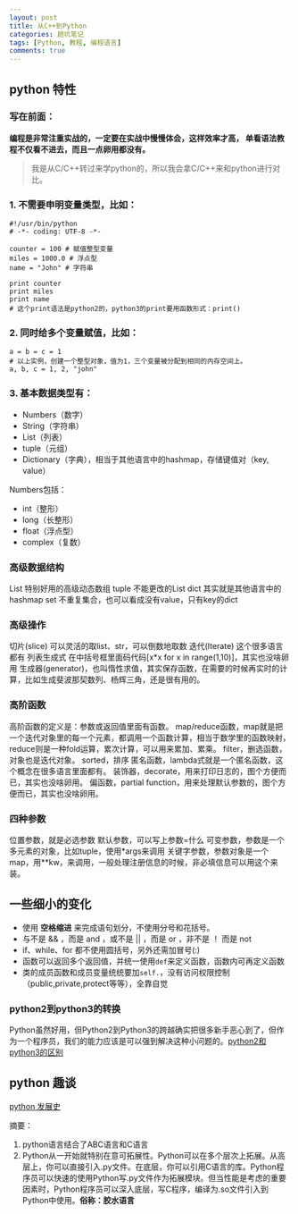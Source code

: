 ```yaml
---
layout: post
title: 从C++到Python
categories: 趟坑笔记
tags: [Python, 教程, 编程语言]
comments: true
---
```


## python 特性

### 写在前面：

**编程是非常注重实战的，一定要在实战中慢慢体会，这样效率才高，
单看语法教程不仅看不进去，而且一点卵用都没有。**

>我是从C/C++转过来学python的，所以我会拿C/C++来和python进行对比。

### 1. 不需要申明变量类型，比如：

```
#!/usr/bin/python
# -*- coding: UTF-8 -*-

counter = 100 # 赋值整型变量
miles = 1000.0 # 浮点型
name = "John" # 字符串

print counter
print miles
print name
# 这个print语法是python2的，python3的print要用函数形式：print()
```

### 2. 同时给多个变量赋值，比如：

```
a = b = c = 1
# 以上实例，创建一个整型对象，值为1，三个变量被分配到相同的内存空间上。
a, b, c = 1, 2, "john"
```

### 3. 基本数据类型有：

- Numbers（数字）
- String（字符串）
- List（列表）
- tuple（元组）
- Dictionary（字典），相当于其他语言中的hashmap，存储键值对（key, value）

Numbers包括：

- int（整形）
- long（长整形）
- float（浮点型）
- complex（复数）

### 高级数据结构

List  特别好用的高级动态数组
tuple 不能更改的List
dict  其实就是其他语言中的hashmap
set   不重复集合，也可以看成没有value，只有key的dict

### 高级操作

切片(slice) 可以灵活的取list、str，可以倒数地取数
迭代(Iterate) 这个很多语言都有
列表生成式 在中括号框里面码代码[x*x for x in range(1,10)]，其实也没啥卵用
生成器(generator)，也叫惰性求值，其实保存函数，在需要的时候再实时的计算，比如生成斐波那契数列、杨辉三角，还是很有用的。

### 高阶函数

高阶函数的定义是：参数或返回值里面有函数。
map/reduce函数，map就是把一个迭代对象里的每一个元素，都调用一个函数计算，相当于数学里的函数映射，reduce则是一种fold运算，累次计算，可以用来累加、累乘。
filter，删选函数，对象也是迭代对象。
sorted，排序
匿名函数，lambda式就是一个匿名函数，这个概念在很多语言里面都有。
装饰器，decorate，用来打印日志的，图个方便而已，其实也没啥卵用。
偏函数，partial function，用来处理默认参数的，图个方便而已，其实也没啥卵用。

### 四种参数

位置参数，就是必选参数
默认参数，可以写上参数=什么
可变参数，参数是一个多元素的对象，比如tuple，使用*args来调用
关键字参数，参数对象是一个map，用**kw，来调用，一般处理注册信息的时候，非必填信息可以用这个来装。

## 一些细小的变化

- 使用 **空格缩进** 来完成语句划分，不使用分号和花括号。
- 与不是 && ，而是 and ，或不是 || ，而是 or ，非不是 ！ 而是 not
- if、while、for 都不使用圆括号，另外还需加冒号(:)
- 函数可以返回多个返回值，并统一使用`def`来定义函数，函数内可再定义函数
- 类的成员函数和成员变量统统要加`self.`，没有访问权限控制（public,private,protect等等），全靠自觉

### python2到python3的转换

Python虽然好用，但Python2到Python3的跨越确实把很多新手恶心到了，但作为一个程序员，我们的能力应该是可以强到解决这种小问题的。[python2和python3的区别](https://gist.github.com/scturtle/3060332)

## python 趣谈

[python 发展史](https://www.15yan.com/story/1JKTBQvVk5e/)

摘要：
1. python语言结合了ABC语言和C语言
2. Python从一开始就特别在意可拓展性。Python可以在多个层次上拓展。从高层上，你可以直接引入.py文件。在底层，你可以引用C语言的库。Python程序员可以快速的使用Python写.py文件作为拓展模块。但当性能是考虑的重要因素时，Python程序员可以深入底层，写C程序，编译为.so文件引入到Python中使用。**俗称：胶水语言**
